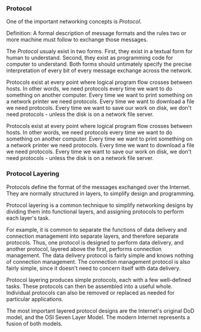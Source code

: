 ### Protocol

One of the important networking concepts is *Protocol*.

Definition: A formal description of message formats and the rules two or more machine must follow to exchange those messages.

The *Protocol* usualy exist in two forms. First, they exist in a textual form for human to understand. Second, they exist as programming code for computer to understand.
Both forms should untimately specify the precise interpretation of every bit of every message exchange across the network.

Protocols exist at every point where logical program flow crosses between hosts.
In other words, we need protocols every time we want to do something on another computer.
Every time we want to print something on a network printer we need protocols.
Every time we want to download a file we need protocols.
Every time we want to save our work on disk, we don't need protocols - unless the disk is on a network file server.  

Protocols exist at every point where logical program flow crosses between hosts.
In other words, we need protocols every time we want to do something on another computer.
Every time we want to print something on a network printer we need protocols.
Every time we want to download a file we need protocols.
Every time we want to save our work on disk, we don't need protocols - unless the disk is on a network file server.

### Protocol Layering

Protocols define the format of the messages exchanged over the Internet.
They are normally structured in layers, to simplify design and programming.

Protocol layering is a common technique to simplify networking designs by dividing them into functional layers, and assigning protocols to perform each layer's task.

For example, it is common to separate the functions of data delivery and connection management into separate layers, and therefore separate protocols.
Thus, one protocol is designed to perform data delivery, and another protocol, layered above the first, performs connection management.
The data delivery protocol is fairly simple and knows nothing of connection management.
The connection management protocol is also fairly simple, since it doesn't need to concern itself with data delivery.

Protocol layering produces simple protocols, each with a few well-defined tasks.
These protocols can then be assembled into a useful whole.
Individual protocols can also be removed or replaced as needed for particular applications.

The most important layered protocol designs are the Internet's original DoD model, and the OSI Seven Layer Model. The modern Internet represents a fusion of both models.